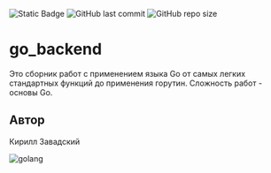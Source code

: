 ![Static Badge](https://img.shields.io/badge/Golang-blue)
![GitHub last commit](https://img.shields.io/github/last-commit/KirillZavadskiy/go_backend)
![GitHub repo size](https://img.shields.io/github/repo-size/KirillZavadskiy/go_backend)

# go_backend
Это сборник работ с применением языка Go от самых легких стандартных функций до применения горутин. Сложность работ - основы Go.

## Автор
Кирилл Завадский

![golang](https://github.com/KirillZavadskiy/go_backend/assets/130847000/68846534-e9c4-4994-b4e5-c4252e19ec6d)
